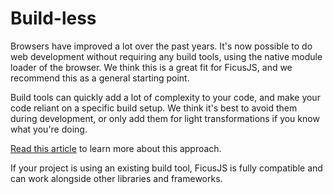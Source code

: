 # Build-less

Browsers have improved a lot over the past years. It's now possible to do web development without requiring any build tools, using the native module loader of the browser. We think this is a great fit for FicusJS, and we recommend this as a general starting point.

Build tools can quickly add a lot of complexity to your code, and make your code reliant on a specific build setup. We think it's best to avoid them during development, or only add them for light transformations if you know what you're doing.

[Read this article](https://dev.to/open-wc/developing-without-a-build-1-introduction-26ao) to learn more about this approach.

If your project is using an existing build tool, FicusJS is fully compatible and can work alongside other libraries and frameworks.
